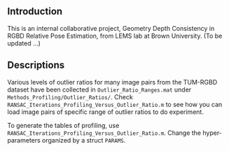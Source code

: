 
## Introduction
This is an internal collaborative project, Geometry Depth Consistency in RGBD Relative Pose Estimation, from LEMS lab at Brown University. (To be updated ...)

## Descriptions
Various levels of outlier ratios for many image pairs from the TUM-RGBD dataset have been collected in ``Outlier_Ratio_Ranges.mat`` under ``Methods_Profiling/Outlier_Ratios/``. Check ``RANSAC_Iterations_Profiling_Versus_Outlier_Ratio.m`` to see how you can load image pairs of specific range of outlier ratios to do experiment. <br />

To generate the tables of profiling, use ``RANSAC_Iterations_Profiling_Versus_Outlier_Ratio.m``. Change the hyper-parameters organized by a struct ``PARAMS``. 
